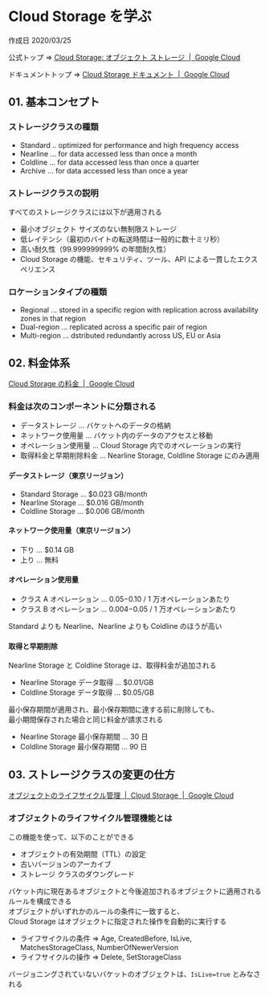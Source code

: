 # Cloud Storage を学ぶ

作成日 2020/03/25

公式トップ => [Cloud Storage: オブジェクト ストレージ  \|  Google Cloud](https://cloud.google.com/storage/)

ドキュメントトップ => [Cloud Storage ドキュメント  \|  Google Cloud](https://cloud.google.com/storage/docs)

## 01. 基本コンセプト

### ストレージクラスの種類

- Standard .. optimized for performance and high frequency access
- Nearline ... for data accessed less than once a month
- Coldline ... for data accessed less than once a quarter
- Archive ... for data accessed less than once a year

### ストレージクラスの説明

すべてのストレージクラスには以下が適用される

- 最小オブジェクト サイズのない無制限ストレージ
- 低レイテンシ（最初のバイトの転送時間は一般的に数十ミリ秒）
- 高い耐久性（99.999999999% の年間耐久性）
- Cloud Storage の機能、セキュリティ、ツール、API による一貫したエクスペリエンス

### ロケーションタイプの種類

- Regional ... stored in a specific region with replication across availability zones in that region
- Dual-region ... replicated across a specific pair of region
- Multi-region ... dstributed redundantly across US, EU or Asia

## 02. 料金体系

[Cloud Storage の料金  \|  Google Cloud](https://cloud.google.com/storage/pricing)

### 料金は次のコンポーネントに分類される

- データストレージ ... バケットへのデータの格納
- ネットワーク使用量 ... バケット内のデータのアクセスと移動
- オペレーション使用量 ... Cloud Storage 内でのオペレーションの実行
- 取得料金と早期削除料金 ... Nearline Storage, Coldline Storage にのみ適用

#### データストレージ（東京リージョン）

- Standard Storage ... \$0.023 GB/month
- Nearline Storage ... \$0.016 GB/month
- Coldline Storage ... \$0.006 GB/month

#### ネットワーク使用量（東京リージョン）

- 下り ... \$0.14 GB
- 上り ... 無料

#### オペレーション使用量

- クラス A オペレーション ... $0.05-$0.10 / 1 万オペレーションあたり
- クラス B オペレーション ... $0.004-$0.05 / 1 万オペレーションあたり

Standard よりも Nearline、Nearline よりも Coldline のほうが高い

#### 取得と早期削除

Nearline Storage と Coldline Storage は、取得料金が追加される

- Nearline Storage データ取得 ... \$0.01/GB
- Coldline Storage データ取得 ... \$0.05/GB

最小保存期間が適用され、最小保存期間に達する前に削除しても、\
最小期間保存された場合と同じ料金が請求される

- Nearline Storage 最小保存期間 ... 30 日
- Coldline Storage 最小保存期間 ... 90 日

## 03. ストレージクラスの変更の仕方

[オブジェクトのライフサイクル管理  \|  Cloud Storage  \|  Google Cloud](https://cloud.google.com/storage/docs/lifecycle)

### オブジェクトのライフサイクル管理機能とは

この機能を使って、以下のことができる

- オブジェクトの有効期間（TTL）の設定
- 古いバージョンのアーカイブ
- ストレージ クラスのダウングレード

バケット内に現在あるオブジェクトと今後追加されるオブジェクトに適用されるルールを構成できる\
オブジェクトがいずれかのルールの条件に一致すると、\
Cloud Storage はオブジェクトに指定された操作を自動的に実行する

- ライフサイクルの条件 => Age, CreatedBefore, IsLive, MatchesStorageClass, NumberOfNewerVersion
- ライフサイクルの操作 => Delete, SetStorageClass

バージョニングされていないバケットのオブジェクトは、`IsLive=true` とみなされる

